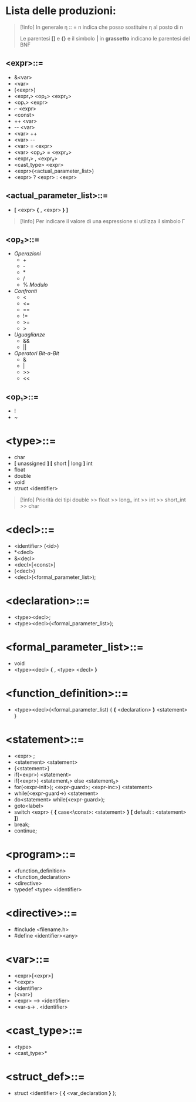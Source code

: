 # Lista delle produzioni:

>[!info]
>In generale η :: = n indica che posso sostituire η al posto di n
>
>Le parentesi **\[]** e **{}** e il simbolo **|** in **grassetto** indicano le parentesi del BNF

## \<expr>::=
- &\<var>
- \<var>
- (\<expr>)
- \<expr₁> \<op₂> \<expr₂>
- \<op₁> \<expr>
- ­⌐ \<expr>
- \<const>
- ++ \<var>
- \-- \<var>
- \<var> ++
- \<var> --
- \<var> = \<expr>
- \<var> \<op₂> = \<expr₂>
- \<expr₁> , \<expr₂>
- \<cast_type> \<expr>
- \<expr>(<actual_parameter_list>)
- \<expr> ? \<expr> : \<expr>

## \<actual_parameter_list>::=
- **\[** \<expr> **{** , \<expr> **} \]** 

>[!info]
>Per indicare il valore di una espressione si utilizza il simbolo Γ

## \<op₂>::=
- *Operazioni*
	- \+
	- \-
	- \*
	- \/
	- % *Modulo*
- *Confronti*
	- < 
	- <=
	- ==
	- !=
	- \>=
	- \>
- *Uguaglianze*
	- &&
	- ||
- *Operatori Bit-a-Bit*
	- &
	- |
	- \>>
	- <<

## \<op₁>::=
- !
- ~

# \<type>::=
- char
- **\[** unassigned **\]** **\[** short **|** long **\]** int
- float
- double
- void
- struct \<identifier>

>[!info] Priorità dei tipi
> double >> float >> long_ int >> int >> short_int >> char

# \<decl>::=
- \<identifier> (\<id>)
- \*\<decl>
- &\<decl>
- \<decl>\[\<const>]
- (\<decl>)
- \<decl>(\<formal_parameter_list>);


# \<declaration>::=
- \<type>\<decl>;
- \<type>\<decl>(\<formal_parameter_list>);


# \<formal_parameter_list>::=
- void
- \<type>\<decl> **{** , \<type> \<decl> **}**

# \<function_definition>::= 
- \<type>\<decl>(\<formal_parameter_list)
  {
	  **{** \<declaration> **}**
	\<statement>
  }

# \<statement>::=
- \<expr> ;
- \<statement> \<statement>
- {\<statement>}
- if(\<expr>) \<statement>
- if(\<expr>) \<statement₁> else \<statement₂>
- for(\<expr-init>); \<expr-guard>; \<expr-inc>) \<statement>
- while(\<expr-guard->) \<statement>
- do\<statement> while(\<expr-guard>);
- goto\<label>
- switch \<expr>  { **{** case<\const>: \<statement> **}** **\[** default : \<statement> **\]**}
- break;
- continue;

# \<program>::=
- \<function_definition>
- \<function_declaration>
- \<directive>
- typedef \<type> \<identifier>

# \<directive>::=
- \#include \<filename.h>
- \#define \<identifier>\<any>

# \<var>::=
- \<expr>\[\<expr>]
- \*\<expr>
- \<identifier>
- (\<var>)
- \<expr> --> \<identifier>
- \<var-s-> . \<identifier>

# \<cast_type>::=
- \<type>
- \<cast_type>*

# \<struct_def>::=
- struct \<identifier> { **{** \<var_declaration **}** };


